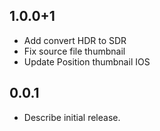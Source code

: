 ## 1.0.0+1

* Add convert HDR to SDR
* Fix source file thumbnail
* Update Position thumbnail IOS

## 0.0.1

*  Describe initial release.
